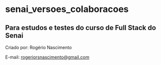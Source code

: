 # senai_versoes_colaboracoes
## Para estudos e testes do curso de Full Stack do Senai

Criado por: Rogério Nascimento

E-mail: rogeriorsnascimento@gmail.com
